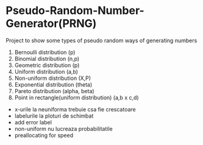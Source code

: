 # Pseudo-Random-Number-Generator(PRNG)
Project to show some types of pseudo random ways of generating numbers

1. Bernoulli distribution (p)
2. Binomial distribution (n,p)
3. Geometric distribution (p)
4. Uniform distribution (a,b)
5. Non-uniform distribution (X,P)
6. Exponential distribution (theta)
7. Pareto distribution (alpha, beta)
8. Point in rectangle(uniform distribution) (a,b x c,d)


- x-urile la neuniforma trebuie csa fie crescatoare
- labelurile la ploturi de schimbat
- add error label
- non-uniform nu lucreaza probabilitatile
- preallocating for speed
